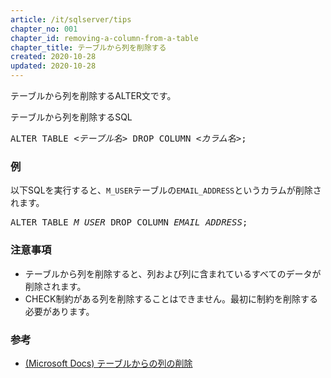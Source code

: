 ```yaml
---
article: /it/sqlserver/tips
chapter_no: 001
chapter_id: removing-a-column-from-a-table
chapter_title: テーブルから列を削除する
created: 2020-10-28
updated: 2020-10-28
---
```

テーブルから列を削除するALTER文です。

<div class="code-box">
<div class="title">テーブルから列を削除するSQL</div>
<pre>
ALTER TABLE <em>&lt;テーブル名&gt;</em> DROP COLUMN <em>&lt;カラム名&gt;</em>;
</pre>
</div>

### 例
以下SQLを実行すると、`M_USER`テーブルの`EMAIL_ADDRESS`というカラムが削除されます。
<div class="code-box no-title">
<pre>
ALTER TABLE <em>M_USER</em> DROP COLUMN <em>EMAIL_ADDRESS</em>;
</pre>
</div>

### 注意事項
- テーブルから列を削除すると、列および列に含まれているすべてのデータが削除されます。
- CHECK制約がある列を削除することはできません。最初に制約を削除する必要があります。

### 参考
- [(Microsoft Docs) テーブルからの列の削除](https://docs.microsoft.com/ja-jp/sql/relational-databases/tables/delete-columns-from-a-table?view=sql-server-ver15)

